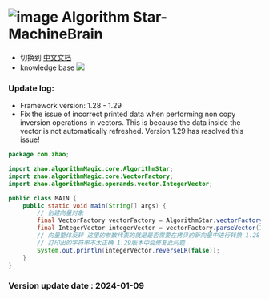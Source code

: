 # ![image](https://user-images.githubusercontent.com/113756063/194830221-abe24fcc-484b-4769-b3b7-ec6d8138f436.png) Algorithm Star-MachineBrain

- 切换到 [中文文档](https://github.com/BeardedManZhao/algorithmStar/blob/Zhao-develop/src_code/README-Chinese.md)
- knowledge base
  <a href="https://github.com/BeardedManZhao/algorithmStar/blob/main/KnowledgeDocument/knowledge%20base.md">
  <img src = "https://user-images.githubusercontent.com/113756063/194832492-f8c184c1-55e8-4f16-943a-34b99ac751d4.png"/>
  </a>

### Update log:

* Framework version: 1.28 - 1.29
* Fix the issue of incorrect printed data when performing non copy inversion operations in vectors. This is because the
  data inside the vector is not automatically refreshed. Version 1.29 has resolved this issue!

```java
package com.zhao;

import zhao.algorithmMagic.core.AlgorithmStar;
import zhao.algorithmMagic.core.VectorFactory;
import zhao.algorithmMagic.operands.vector.IntegerVector;

public class MAIN {
    public static void main(String[] args) {
        // 创建向量对象
        final VectorFactory vectorFactory = AlgorithmStar.vectorFactory();
        final IntegerVector integerVector = vectorFactory.parseVector(1, 2, 43, 4);
        // 向量整体反转 这里的参数代表的就是是否需要在拷贝的新向量中进行转换 1.28 以及 1.28 之前的版本
        // 打印出的字符串不太正确 1.29版本中会修复此问题
        System.out.println(integerVector.reverseLR(false));
    }
}
```

### Version update date : 2024-01-09
